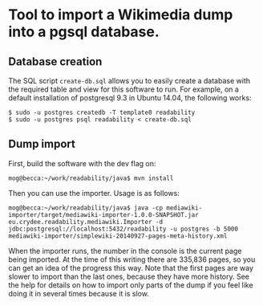 Tool to import a Wikimedia dump into a pgsql database.
======================================================

Database creation
-----------------

The SQL script `create-db.sql` allows you to easily create a database with the required table and view for this software to run. For example, on a default installation of postgresql 9.3 in Ubuntu 14.04, the following works:

    $ sudo -u postgres createdb -T template0 readability
    $ sudo -u postgres psql readability < create-db.sql

Dump import
-----------

First, build the software with the dev flag on:

    mog@becca:~/work/readability/java$ mvn install
Then you can use the importer. Usage is as follows:

    mog@becca:~/work/readability/java$ java -cp mediawiki-importer/target/mediawiki-importer-1.0.0-SNAPSHOT.jar eu.crydee.readability.mediawiki.Importer -d jdbc:postgresql://localhost:5432/readability -u postgres -b 5000 mediawiki-importer/simplewiki-20140927-pages-meta-history.xml

When the importer runs, the number in the console is the current page being imported. At the time of this writing there are 335,836 pages, so you can get an idea of the progress this way. Note that the first pages are way slower to import than the last ones, because they have more history. See the help for details on how to import only parts of the dump if you feel like doing it in several times because it is slow.
